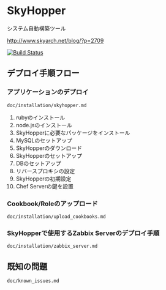 # SkyHopper
システム自動構築ツール

http://www.skyarch.net/blog/?p=2709

[![Build Status](https://travis-ci.org/skyarch-networks/skyhopper.svg?branch=master)](https://travis-ci.org/skyarch-networks/skyhopper)

## デプロイ手順フロー

### アプリケーションのデプロイ

`doc/installation/skyhopper.md`

1. rubyのインストール
1. node.jsのインストール
1. SkyHopperに必要なパッケージをインストール
1. MySQLのセットアップ
1. SkyHopperのダウンロード
1. SkyHopperのセットアップ
1. DBのセットアップ
1. リバースプロキシの設定
1. SkyHopperの初期設定
1. Chef Serverの鍵を設置


### Cookbook/Roleのアップロード

`doc/installation/upload_cookbooks.md`


### SkyHopperで使用するZabbix Serverのデプロイ手順

`doc/installation/zabbix_server.md`



## 既知の問題

`doc/known_issues.md`
